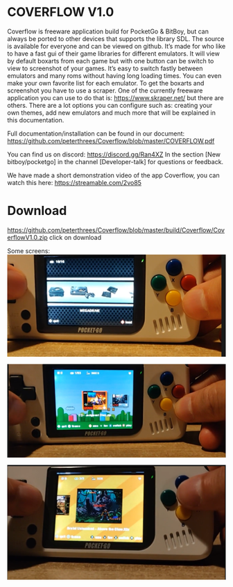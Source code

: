 # COVERFLOW V1.0



Coverflow is freeware application build for PocketGo & BitBoy, but can always be ported to other devices that supports the library SDL. The source is available for everyone and can be viewed on github. It’s made for who like to have a fast gui of their game libraries for different emulators. It will view by default boxarts from each game but with one button can be switch to view to screenshot of your games. It’s easy to switch fastly between emulators and many roms without having long loading times. You can even make your own favorite list for each emulator. To get the boxarts and screenshot you have to use a scraper. One of the currently freeware application you can use to do that is: https://www.skraper.net/ but there are others. There are a lot options you can configure such as: creating your own themes, add new emulators and much more that will be explained in this documentation.

Full documentation/installation can be found in our document: https://github.com/peterthrees/Coverflow/blob/master/COVERFLOW.pdf

You can find us on discord: https://discord.gg/Ran4XZ
In the section  [New bitboy/pocketgo] in the channel [Developer-talk] for questions or feedback.

We have made a short demonstration video of the app Coverflow, you can watch this here: https://streamable.com/2vo85

# Download
https://github.com/peterthrees/Coverflow/blob/master/build/Coverflow/CoverflowV1.0.zip click on download

Some screens:
![](screenshots/screen1.png)

![](screenshots/screen2.png)

![](screenshots/screen3.png)


